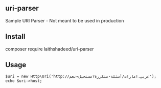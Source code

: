## uri-parser
Sample URI Parser - Not meant to be used in production

## Install
composer require laithshadeed/uri-parser

## Usage
```
$uri = new Http\Uri('http://عربي.امارات/أسئلة-متكررة?مستحيل=نعم');
echo $uri->host;
